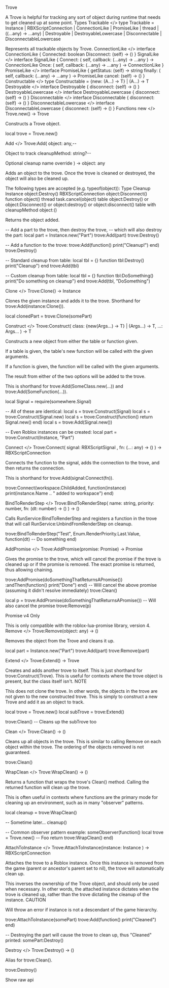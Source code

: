 Trove

A Trove is helpful for tracking any sort of object during runtime that needs to get cleaned up at some point.
Types
Trackable
</>
type Trackable = Instance
 | RBXScriptConnection
 | ConnectionLike | PromiseLike | thread | ((...any) → ...any) | Destroyable | DestroyableLowercase | Disconnectable | DisconnectableLowercase

Represents all trackable objects by Trove.
ConnectionLike
</>
interface ConnectionLike {
Connected: boolean
Disconnect: (self) → ()
}
SignalLike
</>
interface SignalLike {
Connect: (
self,
callback: (...any) → ...any
) → ConnectionLike
Once: (
self,
callback: (...any) → ...any
) → ConnectionLike
}
PromiseLike
</>
interface PromiseLike {
getStatus: (self) → string
finally: (
self,
callback: (...any) → ...any
) → PromiseLike
cancel: (self) → ()
}
Constructable
</>
type Constructable = {new: (A...) → T} | (A...) → T
Destroyable
</>
interface Destroyable {
disconnect: (self) → ()
}
DestroyableLowercase
</>
interface DestroyableLowercase {
disconnect: (self) → ()
}
Disconnectable
</>
interface Disconnectable {
disconnect: (self) → ()
}
DisconnectableLowercase
</>
interface DisconnectableLowercase {
disconnect: (self) → ()
}
Functions
new
</>
Trove.new() → Trove

Constructs a Trove object.

local trove = Trove.new()

Add
</>
Trove:Add(
object: any,--

Object to track
cleanupMethod: string?--

Optional cleanup name override
) → object: any

Adds an object to the trove. Once the trove is cleaned or destroyed, the object will also be cleaned up.

The following types are accepted (e.g. typeof(object)):
Type 	Cleanup
Instance 	object:Destroy()
RBXScriptConnection 	object:Disconnect()
function 	object()
thread 	task.cancel(object)
table 	object:Destroy() or object:Disconnect() or object:destroy() or object:disconnect()
table with cleanupMethod 	object:<cleanupMethod>()

Returns the object added.

-- Add a part to the trove, then destroy the trove,
-- which will also destroy the part:
local part = Instance.new("Part")
trove:Add(part)
trove:Destroy()

-- Add a function to the trove:
trove:Add(function()
	print("Cleanup!")
end)
trove:Destroy()

-- Standard cleanup from table:
local tbl = {}
function tbl:Destroy()
	print("Cleanup")
end
trove:Add(tbl)

-- Custom cleanup from table:
local tbl = {}
function tbl:DoSomething()
	print("Do something on cleanup")
end
trove:Add(tbl, "DoSomething")

Clone
</>
Trove:Clone() → Instance

Clones the given instance and adds it to the trove. Shorthand for trove:Add(instance:Clone()).

local clonedPart = trove:Clone(somePart)

Construct
</>
Trove:Construct(
class: {new(Args...) → T} | (Args...) → T,
...: Args...
) → T

Constructs a new object from either the table or function given.

If a table is given, the table's new function will be called with the given arguments.

If a function is given, the function will be called with the given arguments.

The result from either of the two options will be added to the trove.

This is shorthand for trove:Add(SomeClass.new(...)) and trove:Add(SomeFunction(...)).

local Signal = require(somewhere.Signal)

-- All of these are identical:
local s = trove:Construct(Signal)
local s = trove:Construct(Signal.new)
local s = trove:Construct(function() return Signal.new() end)
local s = trove:Add(Signal.new())

-- Even Roblox instances can be created:
local part = trove:Construct(Instance, "Part")

Connect
</>
Trove:Connect(
signal: RBXScriptSignal
,
fn: (...: any) → ()
) → RBXScriptConnection

Connects the function to the signal, adds the connection to the trove, and then returns the connection.

This is shorthand for trove:Add(signal:Connect(fn)).

trove:Connect(workspace.ChildAdded, function(instance)
	print(instance.Name .. " added to workspace")
end)

BindToRenderStep
</>
Trove:BindToRenderStep(
name: string,
priority: number,
fn: (dt: number) → ()
) → ()

Calls RunService:BindToRenderStep and registers a function in the trove that will call RunService:UnbindFromRenderStep on cleanup.

trove:BindToRenderStep("Test", Enum.RenderPriority.Last.Value, function(dt)
	-- Do something
end)

AddPromise
</>
Trove:AddPromise(promise: Promise) → Promise

Gives the promise to the trove, which will cancel the promise if the trove is cleaned up or if the promise is removed. The exact promise is returned, thus allowing chaining.

trove:AddPromise(doSomethingThatReturnsAPromise())
	:andThen(function()
		print("Done")
	end)
-- Will cancel the above promise (assuming it didn't resolve immediately)
trove:Clean()

local p = trove:AddPromise(doSomethingThatReturnsAPromise())
-- Will also cancel the promise
trove:Remove(p)

Promise v4 Only

This is only compatible with the roblox-lua-promise library, version 4.
Remove
</>
Trove:Remove(object: any) → ()

Removes the object from the Trove and cleans it up.

local part = Instance.new("Part")
trove:Add(part)
trove:Remove(part)

Extend
</>
Trove:Extend() → Trove

Creates and adds another trove to itself. This is just shorthand for trove:Construct(Trove). This is useful for contexts where the trove object is present, but the class itself isn't.
NOTE

This does not clone the trove. In other words, the objects in the trove are not given to the new constructed trove. This is simply to construct a new Trove and add it as an object to track.

local trove = Trove.new()
local subTrove = trove:Extend()

trove:Clean() -- Cleans up the subTrove too

Clean
</>
Trove:Clean() → ()

Cleans up all objects in the trove. This is similar to calling Remove on each object within the trove. The ordering of the objects removed is not guaranteed.

trove:Clean()

WrapClean
</>
Trove:WrapClean() → ()

Returns a function that wraps the trove's Clean() method. Calling the returned function will clean up the trove.

This is often useful in contexts where functions are the primary mode for cleaning up an environment, such as in many "observer" patterns.

local cleanup = trove:WrapClean()

-- Sometime later...
cleanup()

-- Common observer pattern example:
someObserver(function()
	local trove = Trove.new()
	-- Foo
	return trove:WrapClean()
end)

AttachToInstance
</>
Trove:AttachToInstance(instance: Instance
) → RBXScriptConnection

Attaches the trove to a Roblox instance. Once this instance is removed from the game (parent or ancestor's parent set to nil), the trove will automatically clean up.

This inverses the ownership of the Trove object, and should only be used when necessary. In other words, the attached instance dictates when the trove is cleaned up, rather than the trove dictating the cleanup of the instance.
CAUTION

Will throw an error if instance is not a descendant of the game hierarchy.

trove:AttachToInstance(somePart)
trove:Add(function()
	print("Cleaned")
end)

-- Destroying the part will cause the trove to clean up, thus "Cleaned" printed:
somePart:Destroy()

Destroy
</>
Trove:Destroy() → ()

Alias for trove:Clean().

trove:Destroy()

Show raw api

